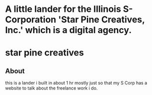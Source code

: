 
A little lander for the Illinois S-Corporation 'Star Pine Creatives, Inc.' which is a digital agency.
=======
# star pine creatives

## About

this is a lander i built in about 1 hr mostly just so that my S Corp has a website to talk about the freelance work i do. 